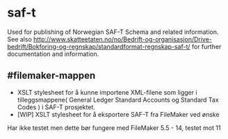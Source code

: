 # saf-t
Used for publishing of Norwegian SAF-T Schema and related information. See also http://www.skatteetaten.no/no/Bedrift-og-organisasjon/Drive-bedrift/Bokforing-og-regnskap/standardformat-regnskap-saf-t/ for further documentation and information. 

#filemaker-mappen
---
* XSLT stylesheet for å kunne importene XML-filene som ligger i tilleggsmappene( General Ledger Standard Accounts og Standard Tax Codes ) i SAF-T prosjektet.
* [WIP] XSLT stylesheet for å eksportere SAF-T fra FileMaker ved ønske

Har ikke testet men dette bør fungere med FileMaker 5.5 - 14, testet mot 11
